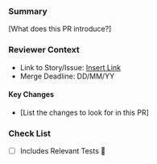 ### Summary

[What does this PR introduce?]

### Reviewer Context

- Link to Story/Issue: [Insert Link](url)
- Merge Deadline: DD/MM/YY

#### Key Changes

- [List the changes to look for in this PR]

### Check List

- [ ] Includes Relevant Tests :hospital:
